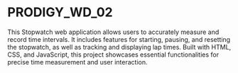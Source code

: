 # PRODIGY_WD_02
This Stopwatch web application allows users to accurately measure and record time intervals. It includes features for starting, pausing, and resetting the stopwatch, as well as tracking and displaying lap times. Built with HTML, CSS, and JavaScript, this project showcases essential functionalities for precise time measurement and user interaction.
